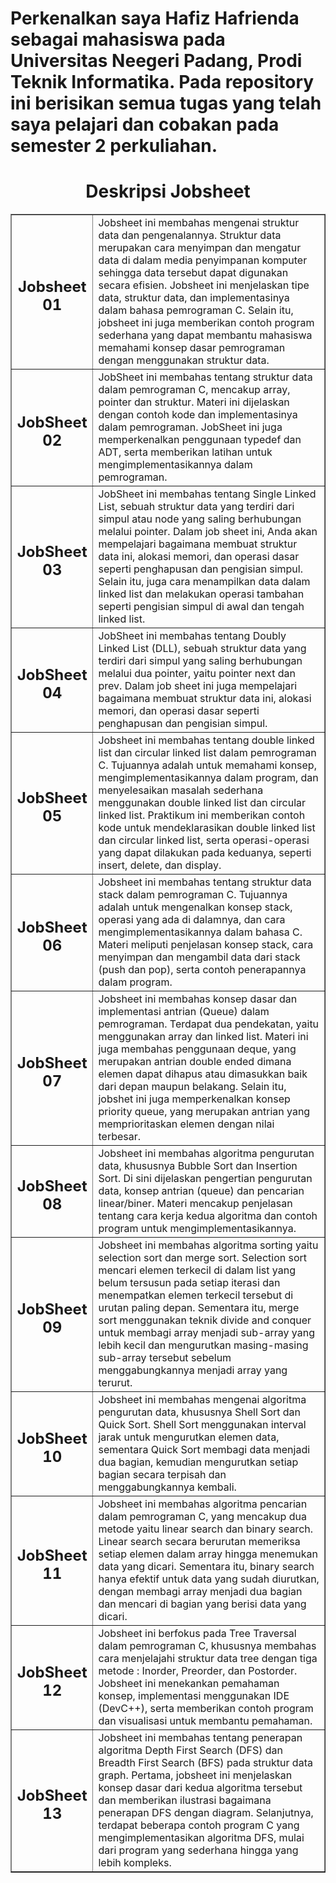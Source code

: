 # Perkenalkan saya Hafiz Hafrienda sebagai mahasiswa pada Universitas Neegeri Padang, Prodi Teknik Informatika. Pada repository ini berisikan semua tugas yang telah saya pelajari dan cobakan pada semester 2 perkuliahan. 

<table border="1" cellspasing="5" cellpadding="5" align="center">
  <h1 align="center">Deskripsi Jobsheet</h1>
    <tr>
      <td align="center"><h2>Jobsheet 01</h2></td>
      <td>Jobsheet ini membahas mengenai struktur data dan pengenalannya. Struktur data merupakan cara menyimpan dan mengatur data di dalam media penyimpanan komputer sehingga data tersebut dapat digunakan       
          secara efisien. Jobsheet ini menjelaskan tipe data, struktur data, dan implementasinya dalam bahasa pemrograman C. Selain itu, jobsheet ini juga memberikan contoh program sederhana yang dapat membantu 
          mahasiswa memahami konsep dasar pemrograman dengan menggunakan struktur data.</td>
    </tr>
    <tr>
      <td align="center"><h2>JobSheet 02</h2></td>
      <td>JobSheet ini membahas tentang struktur data dalam pemrograman C, mencakup array, pointer dan struktur. Materi ini dijelaskan dengan contoh kode dan implementasinya dalam pemrograman. JobSheet ini juga            memperkenalkan penggunaan typedef dan ADT, serta memberikan latihan untuk mengimplementasikannya dalam pemrograman.</td>
    </tr>
    <tr>
      <td align="center"><h2>JobSheet 03</h2></td>
      <td>JobSheet ini membahas tentang Single Linked List, sebuah struktur data yang terdiri dari simpul atau node yang saling berhubungan melalui pointer. Dalam job sheet ini, Anda akan mempelajari bagaimana membuat struktur data ini, alokasi memori, dan operasi dasar seperti penghapusan dan pengisian simpul. Selain itu, juga cara menampilkan data dalam linked list dan melakukan operasi tambahan seperti pengisian simpul di awal dan tengah linked list.</td>
    </tr>
    <tr>
      <td align="center"><h2>JobSheet 04</h2></td>
      <td>JobSheet ini membahas tentang Doubly Linked List (DLL), sebuah struktur data yang terdiri dari simpul yang saling berhubungan melalui dua pointer, yaitu pointer next dan prev. Dalam job sheet ini juga mempelajari bagaimana membuat struktur data ini, alokasi memori, dan operasi dasar seperti penghapusan dan pengisian simpul.</td>
    </tr>
    <tr>
      <td align="center"><h2>JobSheet 05</h2></td>
      <td>Jobsheet ini membahas tentang double linked list dan circular linked list dalam pemrograman C. Tujuannya adalah untuk memahami konsep, mengimplementasikannya dalam program, dan menyelesaikan masalah sederhana menggunakan double linked list dan circular linked list. Praktikum ini memberikan contoh kode untuk mendeklarasikan double linked list dan circular linked list, serta operasi-operasi yang dapat dilakukan pada keduanya, seperti insert, delete, dan display.</td>
    </tr>
    <tr>
      <td align="center"><h2>JobSheet 06</h2></td>
      <td>Jobsheet ini membahas tentang struktur data stack dalam pemrograman C. Tujuannya adalah untuk mengenalkan konsep stack, operasi yang ada di dalamnya, dan cara mengimplementasikannya dalam bahasa C. Materi meliputi penjelasan konsep stack, cara menyimpan dan mengambil data dari stack (push dan pop), serta contoh penerapannya dalam program.</td>
    </tr>
    <tr>
      <td align="center"><h2>JobSheet 07</h2></td>
      <td>Jobsheet ini membahas konsep dasar dan implementasi antrian (Queue) dalam pemrograman. Terdapat dua pendekatan, yaitu menggunakan array dan linked list. Materi ini juga membahas penggunaan deque, yang merupakan antrian double ended dimana elemen dapat dihapus atau dimasukkan baik dari depan maupun belakang. Selain itu, jobshet ini juga memperkenalkan konsep priority queue, yang merupakan antrian yang memprioritaskan elemen dengan nilai terbesar.</td>
    </tr>
    <tr>
      <td align="center"><h2>JobSheet 08</h2></td>
      <td>Jobsheet ini membahas algoritma pengurutan data, khususnya Bubble Sort dan Insertion Sort. Di sini dijelaskan pengertian pengurutan data, konsep antrian (queue) dan pencarian linear/biner. Materi mencakup penjelasan tentang cara kerja kedua algoritma dan contoh program untuk mengimplementasikannya.</td>
    </tr>
    <tr>
      <td align="center"><h2>JobSheet 09</h2></td>
      <td>Jobsheet ini membahas algoritma sorting yaitu selection sort dan merge sort. Selection sort mencari elemen terkecil di dalam list yang belum tersusun pada setiap iterasi dan menempatkan elemen terkecil tersebut di urutan paling depan. Sementara itu, merge sort menggunakan teknik divide and conquer untuk membagi array menjadi sub-array yang lebih kecil dan mengurutkan masing-masing sub-array tersebut sebelum menggabungkannya menjadi array yang terurut.</td>
    </tr>
    <tr>
      <td align="center"><h2>JobSheet 10</h2></td>
      <td>Jobsheet ini membahas mengenai algoritma pengurutan data, khususnya Shell Sort dan Quick Sort. Shell Sort menggunakan interval jarak untuk mengurutkan elemen data, sementara Quick Sort membagi data menjadi dua bagian, kemudian mengurutkan setiap bagian secara terpisah dan menggabungkannya kembali.</td>
    </tr>
    <tr>
      <td align="center"><h2>JobSheet 11</h2></td>
      <td>Jobsheet ini membahas algoritma pencarian dalam pemrograman C, yang mencakup dua metode yaitu linear search dan binary search. Linear search secara berurutan memeriksa setiap elemen dalam array hingga menemukan data yang dicari. Sementara itu, binary search hanya efektif untuk data yang sudah diurutkan, dengan membagi array menjadi dua bagian dan mencari di bagian yang berisi data yang dicari.</td>
    </tr>
    <tr>
      <td align="center"><h2>JobSheet 12</h2></td>
      <td>Jobsheet ini berfokus pada Tree Traversal dalam pemrograman C, khususnya membahas cara menjelajahi struktur data tree dengan tiga metode : Inorder, Preorder, dan Postorder. Jobsheet ini menekankan pemahaman konsep, implementasi menggunakan IDE (DevC++), serta memberikan contoh program dan visualisasi untuk membantu pemahaman.</td>
    </tr>
    <tr>
      <td align="center"><h2>JobSheet 13</h2></td>
      <td>Jobsheet ini membahas tentang penerapan algoritma Depth First Search (DFS) dan Breadth First Search (BFS) pada struktur data graph. Pertama, jobsheet ini menjelaskan konsep dasar dari kedua algoritma tersebut dan memberikan ilustrasi bagaimana penerapan DFS dengan diagram. Selanjutnya, terdapat beberapa contoh program C yang mengimplementasikan algoritma DFS, mulai dari program yang sederhana hingga yang lebih kompleks.</td>
    </tr>
</table>
